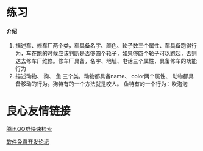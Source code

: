 # 练习

#### 介绍

1. 描述车、修车厂两个类，车具备名字、颜色、轮子数三个属性、车具备跑得行为，车在跑的时候应该判断是否够四个轮子，如果够四个轮子可以跑起，否则送去修车厂维修。修车厂具备，名字、地址、电话三个属性，具备修车的功能行为
2. 描述动物、 狗、 鱼 三个类，动物都具备name、 color两个属性、 动物都具备移动的行为。狗特有的一个方法就是咬人。  鱼特有的一个行为：吹泡泡


 # 良心友情链接

[腾讯QQ群快速检索](http://u.720life.cn/s/8cf73f7c)

[软件免费开发论坛](http://u.720life.cn/s/bbb01dc0)